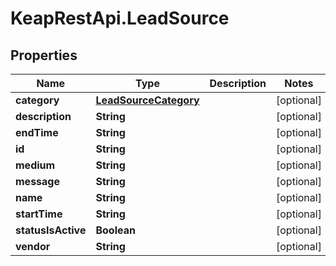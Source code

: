 # KeapRestApi.LeadSource

## Properties

Name | Type | Description | Notes
------------ | ------------- | ------------- | -------------
**category** | [**LeadSourceCategory**](LeadSourceCategory.md) |  | [optional] 
**description** | **String** |  | [optional] 
**endTime** | **String** |  | [optional] 
**id** | **String** |  | [optional] 
**medium** | **String** |  | [optional] 
**message** | **String** |  | [optional] 
**name** | **String** |  | [optional] 
**startTime** | **String** |  | [optional] 
**statusIsActive** | **Boolean** |  | [optional] 
**vendor** | **String** |  | [optional] 


